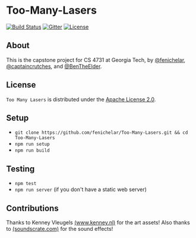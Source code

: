 # Too-Many-Lasers

[![Build Status](https://travis-ci.org/fenichelar/Too-Many-Lasers.svg)](https://travis-ci.org/fenichelar/Too-Many-Lasers)
[![Gitter](https://badges.gitter.im/fenichelar/Too-Many-Lasers.svg)](https://gitter.im/fenichelar/Too-Many-Lasers?utm_source=badge&utm_medium=badge&utm_campaign=pr-badge&utm_content=badge)
[![License](https://img.shields.io/github/license/fenichelar/Too-Many-Lasers.svg)](./LICENSE.md)

## About
This is the capstone project for CS 4731 at Georgia Tech, by [@fenichelar](https://github.com/fenichelar), [@captaincrutches](https://github.com/captaincrutches), and [@BenTheElder](https://github.com/BenTheElder).

## License
`Too Many Lasers` is distributed under the [Apache License 2.0](./LICENSE.md).

## Setup
* `git clone https://github.com/fenichelar/Too-Many-Lasers.git && cd Too-Many-Lasers`
* `npm run setup`
* `npm run build`

## Testing
* `npm test`
* `npm run server` (if you don't have a static web server)

## Contributions
Thanks to Kenney Vleugels [(www.kenney.nl)](http://www.kenney.nl) for the art assets!
Also thanks to [(soundscrate.com)](http://soundscrate.com/) for the sound effects!
